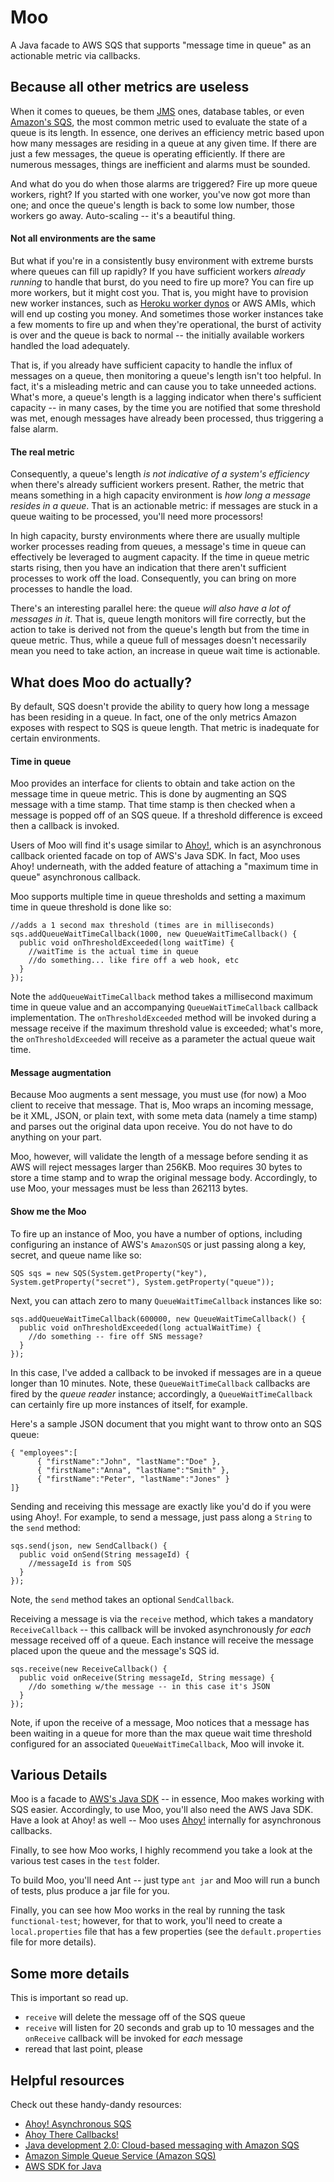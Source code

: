 # Moo

A Java facade to AWS SQS that supports "message time in queue" as an actionable metric via callbacks.

## Because all other metrics are useless

When it comes to queues, be them [JMS](http://en.wikipedia.org/wiki/Java_Message_Service) ones, database tables, or even [Amazon's SQS](http://aws.amazon.com/sqs/), the most common metric used to evaluate the state of a queue is its length. In essence, one derives an efficiency metric based upon how many messages are residing in a queue at any given time. If there are just a few messages, the queue is operating efficiently. If there are numerous messages, things are inefficient and alarms must be sounded. 

And what do you do when those alarms are triggered? Fire up more queue workers, right? If you started with one worker, you've now got more than one; and once the queue's length is back to some low number, those workers go away. Auto-scaling -- it's a beautiful thing. 

#### Not all environments are the same

But what if you're in a consistently busy environment with extreme bursts where queues can fill up rapidly? If you have sufficient workers _already running_ to handle that burst, do you need to fire up more? You can fire up more workers, but it might cost you. That is, you might have to provision new worker instances, such as [Heroku worker dynos](https://devcenter.heroku.com/articles/dynos) or AWS AMIs, which will end up costing you money. And sometimes those worker instances take a few moments to fire up and when they're operational, the burst of activity is over and the queue is back to normal -- the initially available workers handled the load adequately. 

That is, if you already have sufficient capacity to handle the influx of messages on a queue, then monitoring a queue's length isn't too helpful. In fact, it's a misleading metric and can cause you to take unneeded actions. What's more, a queue's length is a lagging indicator when there's sufficient capacity -- in many cases, by the time you are notified that some threshold was met, enough messages have already been processed, thus triggering a false alarm.

#### The real metric

Consequently, a queue's length _is not indicative of a system's efficiency_ when there's already sufficient workers present. Rather, the metric that means something in a high capacity environment is _how long a message resides in a queue_. That is an actionable metric: if messages are stuck in a queue waiting to be processed, you'll need more processors!

In high capacity, bursty environments where there are usually multiple worker processes reading from queues, a message's time in queue can effectively be leveraged to augment capacity. If the time in queue metric starts rising, then you have an indication that there aren't sufficient processes to work off the load. Consequently, you can bring on more processes to handle the load. 

There's an interesting parallel here: the queue _will also have a lot of messages in it_. That is, queue length monitors will fire correctly, but the action to take is derived not from the queue's length but from the time in queue metric. Thus, while a queue full of messages doesn't necessarily mean you need to take action, an increase in queue wait time is actionable. 

## What does Moo do actually?

By default, SQS doesn't provide the ability to query how long a message has been residing in a queue. In fact, one of the only metrics Amazon exposes with respect to SQS is queue length. That metric is inadequate for certain environments. 

#### Time in queue

Moo provides an interface for clients to obtain and take action on the message time in queue metric. This is done by augmenting an SQS message with a time stamp. That time stamp is then checked when a message is popped off of an SQS queue. If a threshold difference is exceed then a callback is invoked. 

Users of Moo will find it's usage similar to [Ahoy!](https://github.com/aglover/ahoy), which is an asynchronous callback oriented facade on top of AWS's Java SDK. In fact, Moo uses Ahoy! underneath, with the added feature of attaching a "maximum time in queue" asynchronous callback.

Moo supports multiple time in queue thresholds and setting a maximum time in queue threshold is done like so:

```
//adds a 1 second max threshold (times are in milliseconds)
sqs.addQueueWaitTimeCallback(1000, new QueueWaitTimeCallback() {
  public void onThresholdExceeded(long waitTime) {
    //waitTime is the actual time in queue
    //do something... like fire off a web hook, etc
  }
});
```

Note the `addQueueWaitTimeCallback` method takes a millisecond maximum time in queue value and an accompanying `QueueWaitTimeCallback` callback implementation. The `onThresholdExceeded` method will be invoked during a message receive if the maximum threshold value is exceeded; what's more, the `onThresholdExceeded` will receive as a parameter the actual queue wait time.

#### Message augmentation

Because Moo augments a sent message, you must use (for now) a Moo client to receive that message. That is, Moo wraps an incoming message, be it XML, JSON, or plain text, with some meta data (namely a time stamp) and parses out the original data upon receive. You do not have to do anything on your part. 

Moo, however, will validate the length of a message before sending it as AWS will reject messages larger than 256KB. Moo requires 30 bytes to store a time stamp and to wrap the original message body. Accordingly, to use Moo, your messages must be less than 262113 bytes.

#### Show me the Moo

To fire up an instance of Moo, you have a number of options, including configuring an instance of AWS's `AmazonSQS` or just passing along a key, secret, and queue name like so:

```
SQS sqs = new SQS(System.getProperty("key"), System.getProperty("secret"), System.getProperty("queue"));
``` 

Next, you can attach zero to many `QueueWaitTimeCallback` instances like so:

```
sqs.addQueueWaitTimeCallback(600000, new QueueWaitTimeCallback() {
  public void onThresholdExceeded(long actualWaitTime) {
    //do something -- fire off SNS message?
  }
});
```

In this case, I've added a callback to be invoked if messages are in a queue longer than 10 minutes. Note, these `QueueWaitTimeCallback` callbacks are fired by the *queue reader* instance; accordingly, a `QueueWaitTimeCallback` can certainly fire up more instances of itself, for example.

Here's a sample JSON document that you might want to throw onto an SQS queue: 

```
{ "employees":[
      { "firstName":"John", "lastName":"Doe" },
      { "firstName":"Anna", "lastName":"Smith" },
      { "firstName":"Peter", "lastName":"Jones" }
]}
```

Sending and receiving this message are exactly like you'd do if you were using Ahoy!. For example, to send a message, just pass along a `String` to the `send` method:

```
sqs.send(json, new SendCallback() {
  public void onSend(String messageId) {
    //messageId is from SQS
  }
});
```

Note, the `send` method takes an optional `SendCallback`. 

Receiving a message is via the `receive` method, which takes a mandatory `ReceiveCallback` -- this callback will be invoked asynchronously _for each_ message received off of a queue. Each instance will receive the message placed upon the queue and the message's SQS id. 

```
sqs.receive(new ReceiveCallback() {
  public void onReceive(String messageId, String message) {
    //do something w/the message -- in this case it's JSON
  }
});
```

Note, if upon the receive of a message, Moo notices that a message has been waiting in a queue for more than the max queue wait time threshold configured for an associated `QueueWaitTimeCallback`, Moo will invoke it. 

## Various Details

Moo is a facade to [AWS's Java SDK](http://aws.amazon.com/sdkforjava/) -- in essence, Moo makes working with SQS easier. Accordingly, to use Moo, you'll also need the AWS Java SDK. Have a look at Ahoy! as well -- Moo uses [Ahoy!](https://github.com/aglover/ahoy) internally for asynchronous callbacks. 

Finally, to see how Moo works, I highly recommend you take a look at the various test cases in the `test` folder. 

To build Moo, you'll need Ant -- just type `ant jar` and Moo will run a bunch of tests, plus produce a jar file for you. 

Finally, you can see how Moo works in the real by running the task `functional-test`; however, for that to work, you'll need to create a `local.properties` file that has a few properties (see the `default.properties` file for more details).

## Some more details

This is important so read up. 
  * `receive` will delete the message off of the SQS queue
  * `receive` will listen for 20 seconds and grab up to 10 messages and the `onReceive` callback will be invoked for _each_ message
  * reread that last point, please

## Helpful resources

Check out these handy-dandy resources:
  * [Ahoy! Asynchronous SQS](https://github.com/aglover/ahoy)
  * [Ahoy There Callbacks!](http://thediscoblog.com/blog/2013/09/29/ahoy-there-callbacks/)
  * [Java development 2.0: Cloud-based messaging with Amazon SQS](http://www.ibm.com/developerworks/library/j-javadev2-17/)
  * [Amazon Simple Queue Service (Amazon SQS)](http://aws.amazon.com/sqs/)
  * [AWS SDK for Java](http://aws.amazon.com/sdkforjava/)